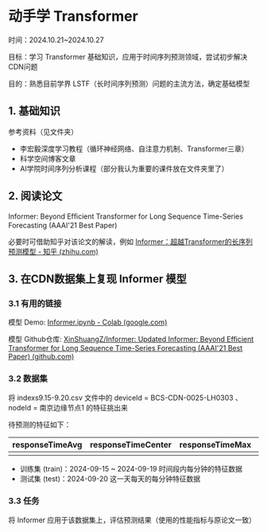 # 动手学 Transformer

时间：2024.10.21~2024.10.27

目标：学习 Transformer 基础知识，应用于时间序列预测领域，尝试初步解决CDN问题

目的：熟悉目前学界 LSTF（长时间序列预测）问题的主流方法，确定基础模型



## 1. 基础知识

参考资料（见文件夹）

- 李宏毅深度学习教程（循环神经网络、自注意力机制、Transformer三章）
- 科学空间博客文章
- AI学院时间序列分析课程（部分我认为重要的课件放在文件夹里了）



## 2. 阅读论文

Informer: Beyond Efﬁcient Transformer for Long Sequence Time-Series Forecasting  (AAAI'21 Best Paper)

必要时可借助知乎对该论文的解读，例如 [Informer：超越Transformer的长序列预测模型 - 知乎 (zhihu.com)](https://zhuanlan.zhihu.com/p/363084133)



## 3. 在CDN数据集上复现 Informer 模型

### 3.1 有用的链接

模型 Demo: [Informer.ipynb - Colab (google.com)](https://colab.research.google.com/drive/1_X7O2BkFLvqyCdZzDZvV2MB0aAvYALLC)

模型 Github仓库: [XinShuangZ/Informer: Updated Informer: Beyond Efficient Transformer for Long Sequence Time-Series Forecasting (AAAI'21 Best Paper) (github.com)](https://github.com/XinShuangZ/Informer)



### 3.2 数据集

将 indexs9.15-9.20.csv 文件中的 deviceId = BCS-CDN-0025-LH0303 、nodeId = 南京边缘节点1 的特征挑出来

待预测的特征如下：

| responseTimeAvg | responseTimeCenter | responseTimeMax | hit_rate | service_succ_rate | bandwidth | uporiginResponseTimeAvg | uporiginResponseTimeMax |
| --------------- | ------------------ | --------------- | -------- | ----------------- | --------- | ----------------------- | ----------------------- |
|                 |                    |                 |          |                   |           |                         |                         |

- 训练集 (train)：2024-09-15 ~ 2024-09-19 时间段内每分钟的特征数据
- 测试集 (test)：2024-09-20 这一天每天的每分钟特征数据



### 3.3 任务

将 Informer 应用于该数据集上，评估预测结果（使用的性能指标与原论文一致）